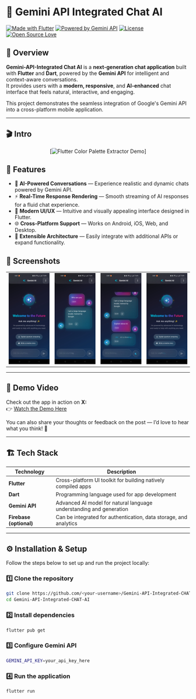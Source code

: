 # 🤖 Gemini API Integrated Chat AI

[![Made with Flutter](https://img.shields.io/badge/Made%20with-Flutter-02569B?logo=flutter&logoColor=white)](https://flutter.dev)
[![Powered by Gemini API](https://img.shields.io/badge/Powered%20by-Gemini%20API-blueviolet)](https://ai.google.dev/gemini-api)
[![License](https://img.shields.io/badge/License-MIT-green.svg)](LICENSE)
[![Open Source Love](https://badges.frapsoft.com/os/v2/open-source.svg?v=103)](https://opensource.org/)

## 🧠 Overview

**Gemini-API-Integrated Chat AI** is a **next-generation chat application** built with **Flutter** and **Dart**, powered by the **Gemini API** for intelligent and context-aware conversations.  
It provides users with a **modern, responsive**, and **AI-enhanced** chat interface that feels natural, interactive, and engaging.

This project demonstrates the seamless integration of Google's Gemini API into a cross-platform mobile application.

---


## 🎬 Intro

<div align="center">
  
  [![Flutter Color Palette Extractor Demo](screenshots/qrgen.png)]
    
</div>



## 🚀 Features

- 💬 **AI-Powered Conversations** — Experience realistic and dynamic chats powered by Gemini API.  
- ⚡ **Real-Time Response Rendering** — Smooth streaming of AI responses for a fluid chat experience.  
- 🎨 **Modern UI/UX** — Intuitive and visually appealing interface designed in Flutter.  
- 🌐 **Cross-Platform Support** — Works on Android, iOS, Web, and Desktop.  
- 🧩 **Extensible Architecture** — Easily integrate with additional APIs or expand functionality.  

## 📱 Screenshots
<div align="left">
  <table>
    <tr>
      <td><img src="photos/image3.jpg" alt="Test 1" width="250"/></td>
      <td><img src="photos/image2.jpg" alt="Test 2" width="250"/></td>
      <td><img src="photos/image4.jpg" alt="Test 3" width="250"/></td>
      <td><img src="photos/image1.jpg" alt="Test 4" width="250"/></td>

  </table>
</div>

---

## 🎥 Demo Video

Check out the app in action on **X:**  
👉 [Watch the Demo Here](https://x.com/KishanP07684084/status/1948393335435215355)

You can also share your thoughts or feedback on the post — I’d love to hear what you think! 💬


---

## 🏗️ Tech Stack

| Technology | Description |
|-------------|-------------|
| **Flutter** | Cross-platform UI toolkit for building natively compiled apps |
| **Dart** | Programming language used for app development |
| **Gemini API** | Advanced AI model for natural language understanding and generation |
| **Firebase (optional)** | Can be integrated for authentication, data storage, and analytics |

---

## ⚙️ Installation & Setup

Follow the steps below to set up and run the project locally:

### 1️⃣ Clone the repository
```bash
git clone https://github.com/<your-username>/Gemini-API-Integrated-CHAT-AI.git
cd Gemini-API-Integrated-CHAT-AI
```

### 2️⃣ Install dependencies
```bash
flutter pub get
```

### 3️⃣ Configure Gemini API
```bash
GEMINI_API_KEY=your_api_key_here
```

### 4️⃣ Run the application
```bash
flutter run
```








